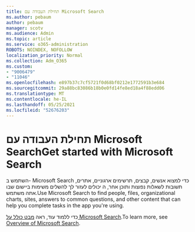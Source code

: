 ```yaml
---
title: תחילת העבודה עם Microsoft Search
ms.author: pebaum
author: pebaum
manager: scotv
ms.audience: Admin
ms.topic: article
ms.service: o365-administration
ROBOTS: NOINDEX, NOFOLLOW
localization_priority: Normal
ms.collection: Adm_O365
ms.custom:
- "9006479"
- "11046"
ms.openlocfilehash: e897b37c7cf5721f0d68bf0212e1772591b3e684
ms.sourcegitcommit: 29a88bc83086b18b0e0fd14fe8ed18a4f88edd06
ms.translationtype: MT
ms.contentlocale: he-IL
ms.lasthandoff: 05/25/2021
ms.locfileid: "52676203"
---
```

# <a name="get-started-with-microsoft-search"></a><span data-ttu-id="1f954-102">תחילת העבודה עם Microsoft Search</span><span class="sxs-lookup"><span data-stu-id="1f954-102">Get started with Microsoft Search</span></span>

<span data-ttu-id="1f954-103">השתמש ב- Microsoft Search כדי למצוא אנשים, קבצים, תרשימים ארגוניים, אתרים, תשובות לשאלות נפוצות ותוכן אחר, ה יכולים לעזור לך להשלים משימות ביישום שבו אתה משתמש.</span><span class="sxs-lookup"><span data-stu-id="1f954-103">Use Microsoft Search to find people, files, organizational charts, sites, answers to common questions, and other content that can help you complete tasks in the app you're using.</span></span>

<span data-ttu-id="1f954-104">כדי ללמוד עוד, ראה [מבט כולל על Microsoft Search](https://go.microsoft.com/fwlink/?linkid=2157644).</span><span class="sxs-lookup"><span data-stu-id="1f954-104">To learn more, see [Overview of Microsoft Search](https://go.microsoft.com/fwlink/?linkid=2157644).</span></span>
